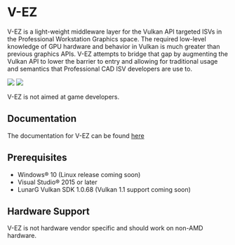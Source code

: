 # V-EZ

V-EZ is a light-weight middleware layer for the Vulkan API targeted ISVs in the Professional Workstation Graphics space. The required low-level knowledge of GPU hardware and behavior in Vulkan is much greater than previous graphics APIs.  V-EZ attempts to bridge that gap by augmenting the Vulkan API to lower the barrier to entry and allowing for traditional usage and semantics that Professional CAD ISV developers are use to.

<img src="https://github.com/GPUOpen-LibrariesAndSDKs/V-EZ/blob/master/Docs/img/VulkanAPI.PNG" />

<img src="https://github.com/GPUOpen-LibrariesAndSDKs/V-EZ/blob/master/Docs/img/V-EZ.PNG" />

V-EZ is not aimed at game developers.

## Documentation

The documentation for V-EZ can be found [here](https://gpuopen-librariesandsdks.github.io/V-EZ/)
## Prerequisites

* Windows&reg; 10 (Linux release coming soon)
* Visual Studio&reg; 2015 or later
* LunarG Vulkan SDK 1.0.68 (Vulkan 1.1 support coming soon)

## Hardware Support

V-EZ is not hardware vendor specific and should work on non-AMD hardware.
